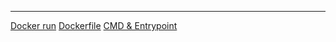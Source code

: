 ***
[Docker run](Docker%20run.md)
[Dockerfile](docs/Praktische%20Projekte/auftraege/CKAD/prerequisites/registry/Dockerfile)
[CMD & Entrypoint](CMD%20&%20Entrypoint.md)
